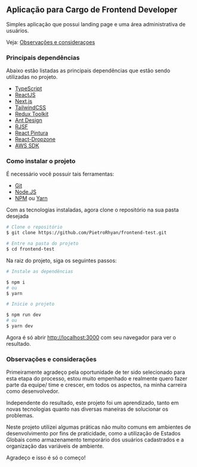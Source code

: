 ## Aplicação para Cargo de Frontend Developer

Simples aplicação que possui landing page e uma área administrativa de usuários.

Veja: [Observações e consideraçoes](https://github.com/PietroRhyan/frontend-test?tab=readme-ov-file#observações-e-considerações)

### Principais dependências

Abaixo estão listadas as principais dependências que estão sendo utilizadas no projeto.

- [TypeScript](https://www.typescriptlang.org/)
- [ReactJS](https://reactjs.org/)
- [Next.js](https://nextjs.org/)
- [TailwindCSS](https://tailwindcss.com/)
- [Redux Toolkit](https://redux-toolkit.js.org/)
- [Ant Design](https://ant.design/)
- [RJSF](https://github.com/rjsf-team/react-jsonschema-form)
- [React Pintura](https://pqina.nl/pintura/)
- [React-Dropzone](https://react-dropzone.js.org/)
- [AWS SDK](https://aws.amazon.com/sdk-for-javascript/)

### Como instalar o projeto

É necessário você possuir tais ferramentas:
- [Git](https://git-scm.com/)
- [Node.JS](https://nodejs.org/en/)
- [NPM](https://www.npmjs.com/) ou [Yarn](https://yarnpkg.com/)

Com as tecnologias instaladas, agora clone o repositório na sua pasta desejada

```bash
# Clone o repositório
$ git clone https://github.com/PietroRhyan/frontend-test.git

# Entre na pasta do projeto
$ cd frontend-test
```

Na raiz do projeto, siga os seguintes passos:

```bash
# Instale as dependências

$ npm i
# ou
$ yarn

# Inicie o projeto

$ npm run dev
# ou
$ yarn dev
```

Agora é só abrir [http://localhost:3000](http://localhost:3000) com seu navegador para ver o resultado.

### Observações e considerações

Primeiramente agradeço pela oportunidade de ter sido selecionado para esta etapa do processo, estou muito empenhado e realmente quero fazer parte da equipe/ time e crescer, em todos os aspectos, na minha carreira como desenvolvedor.

Independente do resultado, este projeto foi um aprendizado, tanto em novas tecnologias quanto nas diversas maneiras de solucionar os problemas.

Neste projeto utilizei algumas práticas não muito comuns em ambientes de desenvolvimento por fins de praticidade, como a utilização de Estados Globais como armazenamento temporário dos usuários cadastrados e a organização das variáveis de ambiente.

Agradeço e isso é só o começo!
